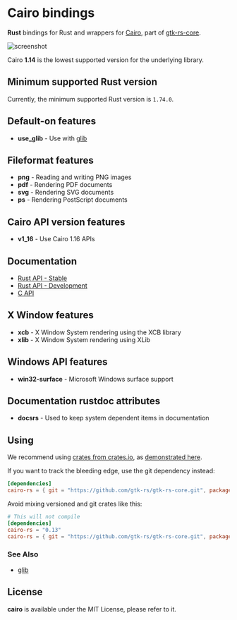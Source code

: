 # Cairo bindings

__Rust__ bindings for Rust and wrappers for [Cairo](https://www.cairographics.org/), part of [gtk-rs-core](https://github.com/gtk-rs/gtk-rs-core).

![screenshot](https://guillaume-gomez.fr/image/cairo.png)

Cairo __1.14__ is the lowest supported version for the underlying library.

## Minimum supported Rust version

Currently, the minimum supported Rust version is `1.74.0`.

## Default-on features

* **use_glib** - Use with [glib](mod@glib)

## Fileformat features

 * **png** - Reading and writing PNG images
 * **pdf** - Rendering PDF documents
 * **svg** - Rendering SVG documents
 * **ps** - Rendering PostScript documents

## Cairo API version features

 * **v1_16** - Use Cairo 1.16 APIs

## Documentation

 * [Rust API - Stable](https://gtk-rs.org/gtk-rs-core/stable/latest/docs/cairo)
 * [Rust API - Development](https://gtk-rs.org/gtk-rs-core/git/docs/cairo)
 * [C API](https://www.cairographics.org/documentation/)

## X Window features

 * **xcb** - X Window System rendering using the XCB library
 * **xlib** - X Window System rendering using XLib

## Windows API features

 * **win32-surface** - Microsoft Windows surface support

## Documentation rustdoc attributes

 * **docsrs** - Used to keep system dependent items in documentation

## Using

We recommend using [crates from crates.io](https://crates.io/keywords/gtk-rs),
as [demonstrated here](https://gtk-rs.org/#using).

If you want to track the bleeding edge, use the git dependency instead:

```toml
[dependencies]
cairo-rs = { git = "https://github.com/gtk-rs/gtk-rs-core.git", package = "cairo-rs" }
```

Avoid mixing versioned and git crates like this:

```toml
# This will not compile
[dependencies]
cairo-rs = "0.13"
cairo-rs = { git = "https://github.com/gtk-rs/gtk-rs-core.git", package = "cairo-rs" }
```

### See Also

 * [glib](https://crates.io/crates/glib)

## License

__cairo__ is available under the MIT License, please refer to it.
